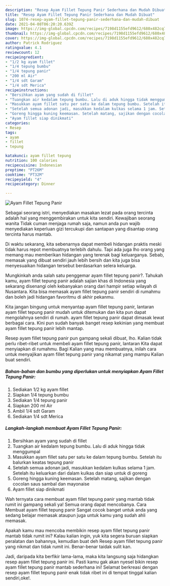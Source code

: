 ```yaml
---
description: "Resep Ayam Fillet Tepung Panir Sederhana dan Mudah Dibuat"
title: "Resep Ayam Fillet Tepung Panir Sederhana dan Mudah Dibuat"
slug: 1074-resep-ayam-fillet-tepung-panir-sederhana-dan-mudah-dibuat
date: 2021-04-08T06:20:20.639Z
image: https://img-global.cpcdn.com/recipes/7198d1155efd9612/680x482cq70/ayam-fillet-tepung-panir-foto-resep-utama.jpg
thumbnail: https://img-global.cpcdn.com/recipes/7198d1155efd9612/680x482cq70/ayam-fillet-tepung-panir-foto-resep-utama.jpg
cover: https://img-global.cpcdn.com/recipes/7198d1155efd9612/680x482cq70/ayam-fillet-tepung-panir-foto-resep-utama.jpg
author: Patrick Rodriguez
ratingvalue: 4.1
reviewcount: 12
recipeingredient:
- "1/2 kg ayam fillet"
- "1/4 tepung bumbu"
- "1/4 tepung panir"
- "200 ml Air"
- "1/4 sdt Garam"
- "1/4 sdt Merica"
recipeinstructions:
- "Bersihkan ayam yang sudah di fillet"
- "Tuangkan air kedalam tepung bumbu. Lalu di aduk hingga tidak menggumpal"
- "Masukkan ayam fillet satu per satu ke dalam tepung bumbu. Setelah itu balurkan keatas tepung panir"
- "Setelah semua adonan jadi, masukkan kedalam kulkas selama 1 jam. Setelah itu keluarkan dari dalam kulkas dan siap untuk di goreng"
- "Goreng hingga kuning keemasan. Setelah matang, sajikan dengan cocolan saus sambal dan mayonaise"
- "Ayam fillet siap dinikmati"
categories:
- Resep
tags:
- ayam
- fillet
- tepung

katakunci: ayam fillet tepung 
nutrition: 100 calories
recipecuisine: Indonesian
preptime: "PT26M"
cooktime: "PT32M"
recipeyield: "4"
recipecategory: Dinner

---
```



![Ayam Fillet Tepung Panir](https://img-global.cpcdn.com/recipes/7198d1155efd9612/680x482cq70/ayam-fillet-tepung-panir-foto-resep-utama.jpg)

Sebagai seorang istri, menyediakan masakan lezat pada orang tercinta adalah hal yang menggembirakan untuk kita sendiri. Kewajiban seorang  wanita Tidak cuman menjaga rumah saja, namun anda pun wajib menyediakan keperluan gizi tercukupi dan santapan yang disantap orang tercinta harus mantab.

Di waktu  sekarang, kita sebenarnya dapat membeli hidangan praktis meski tidak harus repot membuatnya terlebih dahulu. Tapi ada juga lho orang yang memang mau memberikan hidangan yang terenak bagi keluarganya. Sebab, memasak yang dibuat sendiri jauh lebih bersih dan kita juga bisa menyesuaikan hidangan tersebut berdasarkan selera keluarga. 



Mungkinkah anda salah satu penggemar ayam fillet tepung panir?. Tahukah kamu, ayam fillet tepung panir adalah sajian khas di Indonesia yang sekarang disenangi oleh kebanyakan orang dari hampir setiap wilayah di Nusantara. Kita bisa memasak ayam fillet tepung panir sendiri di rumahmu dan boleh jadi hidangan favoritmu di akhir pekanmu.

Kita jangan bingung untuk menyantap ayam fillet tepung panir, lantaran ayam fillet tepung panir mudah untuk ditemukan dan kita pun dapat mengolahnya sendiri di rumah. ayam fillet tepung panir dapat dimasak lewat berbagai cara. Kini pun sudah banyak banget resep kekinian yang membuat ayam fillet tepung panir lebih mantap.

Resep ayam fillet tepung panir pun gampang sekali dibuat, lho. Kalian tidak perlu ribet-ribet untuk membeli ayam fillet tepung panir, lantaran Kita dapat menyiapkan di rumahmu. Bagi Kalian yang mau membuatnya, inilah cara untuk menyajikan ayam fillet tepung panir yang nikamat yang mampu Kalian buat sendiri.

<!--inarticleads1-->

##### Bahan-bahan dan bumbu yang diperlukan untuk menyiapkan Ayam Fillet Tepung Panir:

1. Sediakan 1/2 kg ayam fillet
1. Siapkan 1/4 tepung bumbu
1. Sediakan 1/4 tepung panir
1. Siapkan 200 ml Air
1. Ambil 1/4 sdt Garam
1. Sediakan 1/4 sdt Merica




<!--inarticleads2-->

##### Langkah-langkah membuat Ayam Fillet Tepung Panir:

1. Bersihkan ayam yang sudah di fillet
1. Tuangkan air kedalam tepung bumbu. Lalu di aduk hingga tidak menggumpal
1. Masukkan ayam fillet satu per satu ke dalam tepung bumbu. Setelah itu balurkan keatas tepung panir
1. Setelah semua adonan jadi, masukkan kedalam kulkas selama 1 jam. Setelah itu keluarkan dari dalam kulkas dan siap untuk di goreng
1. Goreng hingga kuning keemasan. Setelah matang, sajikan dengan cocolan saus sambal dan mayonaise
1. Ayam fillet siap dinikmati




Wah ternyata cara membuat ayam fillet tepung panir yang mantab tidak rumit ini gampang sekali ya! Semua orang dapat mencobanya. Cara Membuat ayam fillet tepung panir Sangat cocok banget untuk anda yang sedang belajar memasak ataupun juga untuk kamu yang sudah ahli memasak.

Apakah kamu mau mencoba membikin resep ayam fillet tepung panir mantab tidak rumit ini? Kalau kalian ingin, yuk kita segera buruan siapkan peralatan dan bahannya, kemudian buat deh Resep ayam fillet tepung panir yang nikmat dan tidak rumit ini. Benar-benar taidak sulit kan. 

Jadi, daripada kita berfikir lama-lama, maka kita langsung saja hidangkan resep ayam fillet tepung panir ini. Pasti kamu gak akan nyesel bikin resep ayam fillet tepung panir mantab sederhana ini! Selamat berkreasi dengan resep ayam fillet tepung panir enak tidak ribet ini di tempat tinggal kalian sendiri,oke!.


